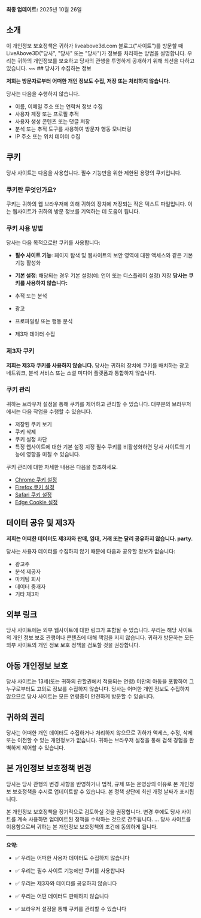 **최종 업데이트:** 2025년 10월 26일

## 소개

이 개인정보 보호정책은 귀하가 liveabove3d.com 블로그("사이트")를 방문할 때 LiveAbove3D("당사", "당사" 또는 "당사")가 정보를 처리하는 방법을 설명합니다. 우리는 귀하의 개인정보를 보호하고 당사의 관행을 투명하게 공개하기 위해 최선을 다하고 있습니다. ~~ ## 당사가 수집하는 정보

**저희는 방문자로부터 어떠한 개인 정보도 수집, 저장 또는 처리하지 않습니다.**

당사는 다음을 수행하지 않습니다.

- 이름, 이메일 주소 또는 연락처 정보 수집
- 사용자 계정 또는 프로필 추적
- 사용자 생성 콘텐츠 또는 댓글 저장
- 분석 또는 추적 도구를 사용하여 방문자 행동 모니터링
- IP 주소 또는 위치 데이터 수집
## 쿠키

당사 사이트는 다음을 사용합니다.  필수 기능만을 위한 제한된 용량의 쿠키입니다.

### 쿠키란 무엇인가요?

쿠키는 귀하의 웹 브라우저에 의해 귀하의 장치에 저장되는 작은 텍스트 파일입니다. 이는 웹사이트가 귀하의 방문 정보를 기억하는 데 도움이 됩니다.

### 쿠키 사용 방법

당사는 다음 목적으로만 쿠키를 사용합니다:

- **필수 사이트 기능**: 페이지 탐색 및 웹사이트의 보안 영역에 대한 액세스와 같은 기본 기능 활성화
- **기본 설정**: 해당되는 경우 기본 설정(예: 언어 또는 디스플레이 설정) 저장
**당사는 쿠키를 사용하지 않습니다:**

- 추적 또는 분석
- 광고
-  프로파일링 또는 행동 분석
- 제3자 데이터 수집
### 제3자 쿠키

**저희는 제3자 쿠키를 사용하지 않습니다.** 당사는 귀하의 장치에 쿠키를 배치하는 광고 네트워크, 분석 서비스 또는 소셜 미디어 플랫폼과 통합하지 않습니다.

### 쿠키 관리

귀하는 브라우저 설정을 통해 쿠키를 제어하고 관리할 수 있습니다. 대부분의 브라우저에서는 다음 작업을 수행할 수 있습니다.

- 저장된 쿠키 보기
- 쿠키 삭제
- 쿠키 설정 차단
- 특정 웹사이트에 대한 기본 설정 지정
필수 쿠키를 비활성화하면 당사 사이트의 기능에 영향을 미칠 수 있습니다.

쿠키 관리에 대한 자세한 내용은 다음을 참조하세요.

- [Chrome 쿠키 설정](https://support.google.com/chrome/answer/95647)
- [Firefox 쿠키 설정](https://support.mozilla.org/en-US/kb/cookies-information-websites-store-on-your-computer)
-  [Safari 쿠키 설정](https://support.apple.com/guide/safari/manage-cookies-sfri11471/mac)
- [Edge Cookie  설정](https://support.microsoft.com/en-us/microsoft-edge/delete-cookies-in-microsoft-edge-63947406-40ac-c3b8-57b9-2a946a29ae09)
## 데이터 공유 및 제3자

**저희는 어떠한 데이터도 제3자와 판매, 임대, 거래 또는 달리 공유하지 않습니다.  party.**

당사는 사용자 데이터를 수집하지 않기 때문에 다음과 공유할 정보가 없습니다:

- 광고주
- 분석 제공자
- 마케팅 회사
- 데이터 중개자
- 기타 제3자
## 외부 링크

당사 사이트에는 외부 웹사이트에 대한 링크가 포함될 수 있습니다. 우리는 해당 사이트의 개인 정보 보호 관행이나 콘텐츠에 대해 책임을 지지 않습니다. 귀하가 방문하는 모든 외부 사이트의 개인 정보 보호 정책을 검토할 것을 권장합니다.

## 아동 개인정보 보호

당사 사이트는 13세(또는 귀하의 관할권에서 적용되는 연령) 미만의 아동을 포함하여 그 누구로부터도 고의로 정보를 수집하지 않습니다. 당사는 어떠한 개인 정보도 수집하지 않으므로 당사 사이트는 모든 연령층이 안전하게 방문할 수 있습니다.

## 귀하의 권리

당사는 어떠한 개인 데이터도 수집하거나 처리하지 않으므로 귀하가 액세스, 수정, 삭제 또는 이전할 수 있는 개인정보가 없습니다. 귀하는 브라우저 설정을 통해 검색 경험을 완벽하게 제어할 수 있습니다.

## 본 개인정보 보호정책 변경

당사는 당사 관행의 변경 사항을 반영하거나 법적, 규제 또는 운영상의 이유로 본 개인정보 보호정책을 수시로 업데이트할 수 있습니다. 본 정책 상단에 최신 개정 날짜가 표시됩니다.

본 개인정보 보호정책을 정기적으로 검토하실 것을 권장합니다. 변경 후에도 당사 사이트를 계속 사용하면 업데이트된 정책을 수락하는 것으로 간주됩니다. ... 당사 사이트를 이용함으로써 귀하는 본 개인정보 보호정책의 조건에 동의하게 됩니다.

---

**요약:**

- ✅ 우리는 어떠한 사용자 데이터도 수집하지 않습니다

- ✅ 우리는 필수 사이트 기능에만 쿠키를 사용합니다
- ✅ 우리는 제3자와 데이터를 공유하지 않습니다

- ✅ 우리는 어떤 데이터도 판매하지 않습니다

- ✅ 브라우저 설정을 통해 쿠키를 관리할 수 있습니다

